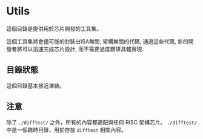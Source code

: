 # Utils

這個目錄是提供用於芯片開發的工具集。

這個工具集將會儘可能的封裝出ISA無關, 架構無關的代碼, 通過這些代碼, 新的開發者將可以迅速完成芯片設計, 而不需要過度鑽研具體實現.

## 目錄狀態

這個目錄基本接近凍結。

## 注意

除了 `./difftest/` 之外，所有的內容都適配與任何 RISC 架構芯片。
`./difftest/` 中是一個臨時目錄，用於存放 `difftest` 相關內容。
